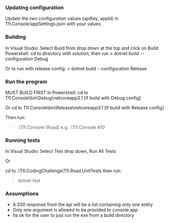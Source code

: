 ### Updating configuration
Update the two configuration values (apiKey, appId) in Tfl.Console/appSettings.json with your values

### Building
In Visual Studio: Select Build from drop down at the top and click on Build
Powershell: cd to directory with solution, then run 
	> dotnet build --configuration Debug

Or to run with release config:
	> dotnet build --configuration Release

### Run the program
MUST BUILD FIRST 
In Powershell:
cd to Tfl.Console\bin\Debug\netcoreapp3.1 [If build with Debug config]

Or
cd to Tfl.Console\bin\Release\netcoreapp3.1 [If build with Release config]

Then run:
 > .\Tfl.Console [Road]
 e.g.
 > .\Tfl.Console A10


### Running tests
In Visual Studio:
Select Test drop down, Run All Tests

Or

cd to .\Tfl.CodingChallenge\Tfl.Road.UnitTests
then run:
> dotnet test


### Assumptions
- A 200 response from the api will be a list containing only one entity
- Only one argument is allowed to be provided to console app
- Its ok for the user to just run the exe from a build directory